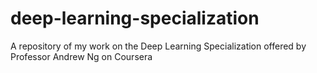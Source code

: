 # deep-learning-specialization
A repository of my work on the Deep Learning Specialization offered by Professor Andrew Ng on Coursera
